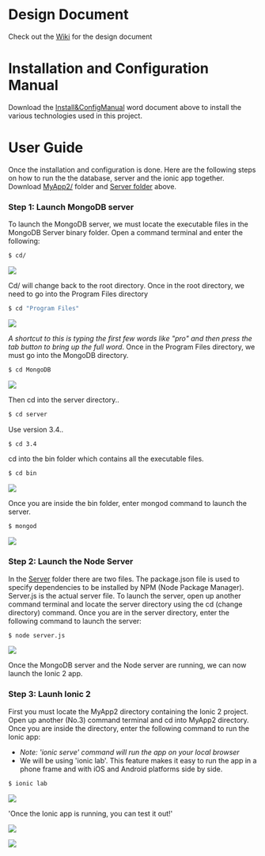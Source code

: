 # Design Document
Check out the [Wiki](https://github.com/ianburkeixiv/ThirdYearProject/wiki) for the design document

# Installation and Configuration Manual
Download the [Install&ConfigManual](https://github.com/ianburkeixiv/ThirdYearProject/raw/master/Install%26ConfigManual.docx) word document above to install the various technologies used in this project.

# User Guide
Once the installation and configuration is done. Here are the following steps on how to run the the database, server and the ionic app together. Download [MyApp2/](https://github.com/ianburkeixiv/ThirdYearProject/tree/master/myApp2) folder and [Server folder](https://github.com/ianburkeixiv/ThirdYearProject/tree/master/server) above.

### Step 1: Launch MongoDB server
To launch the MongoDB server, we must locate the executable files in the MongoDB Server binary folder. Open a command terminal and enter the following:

```sh
$ cd/
```

![](https://cloud.githubusercontent.com/assets/22341150/25337063/212c8628-28f2-11e7-962a-9c059f93e79c.PNG) 


Cd/ will change back to the root directory.
Once in the root directory, we need to go into the Program Files directory

```sh
$ cd "Program Files" 
```

![](https://cloud.githubusercontent.com/assets/22341150/25337079/332561f6-28f2-11e7-87e6-18631152e20e.PNG)

*A shortcut to this is typing the first few words like "pro" and then press the tab button to bring up the full word*. Once in the Program Files directory, we must go into the MongoDB directory.

```sh
$ cd MongoDB 
```

![](https://cloud.githubusercontent.com/assets/22341150/25337082/3b1766b6-28f2-11e7-9ad9-79dc5891b573.PNG)

Then cd into the server directory..

```sh
$ cd server 
```

Use version 3.4..

```sh
$ cd 3.4 
```

cd into the bin folder which contains all the executable files.

```sh
$ cd bin
```

![](https://cloud.githubusercontent.com/assets/22341150/25337087/40f7ad0c-28f2-11e7-9a68-6b90a57805c6.PNG)

Once you are inside the bin folder, enter mongod command to launch the server.

```sh
$ mongod
```

![](https://cloud.githubusercontent.com/assets/22341150/25337073/2a85d936-28f2-11e7-928a-14e1e75f4b88.PNG)

### Step 2: Launch the Node Server
In the [Server](https://github.com/ianburkeixiv/ThirdYearProject/tree/master/server) folder there are two files. The package.json file is used to specify dependencies to be installed by NPM (Node Package Manager). Server.js is the actual server file. To launch the server, open up another command terminal and locate the server directory using the cd (change directory) command. Once you are in the server directory, enter the following command to launch the server:

```sh
$ node server.js
```

![](https://cloud.githubusercontent.com/assets/22341150/25339672/597db4ee-28fb-11e7-936a-90813a85b947.PNG)

Once the MongoDB server and the Node server are running, we can now launch the Ionic 2 app.

### Step 3: Launh Ionic 2
First you must locate the MyApp2 directory containing the Ionic 2 project. Open up another (No.3) command terminal and cd into MyApp2 directory. Once you are inside the directory, enter the following command to run the Ionic app:

- *Note: 'ionic serve' command will run the app on your local browser*
- We will be using 'ionic lab'. This feature makes it easy to run the app in a phone frame and with iOS and Android platforms side by side.

```sh
$ ionic lab
```

![](https://cloud.githubusercontent.com/assets/22341150/25341218/0d8f87a6-2900-11e7-9cc2-2de0ce364e6a.PNG)


'Once the Ionic app is running, you can test it out!'

![](https://cloud.githubusercontent.com/assets/22341150/25342669/9d58dd02-2904-11e7-9af2-092630a6def2.PNG)

![](https://cloud.githubusercontent.com/assets/22341150/25342685/a46b6b46-2904-11e7-9325-7f7d3b0559ec.PNG)



